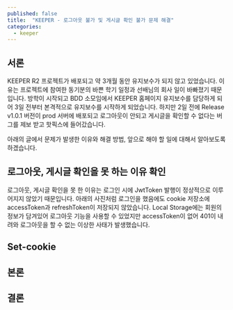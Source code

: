 ```yaml
---
published: false
title:  "KEEPER - 로그아웃 불가 및 게시글 확인 불가 문제 해결"
categories:
  - keeper
---
```



## 서론

KEEPER R2 프로젝트가 배포되고 약 3개월 동안 유지보수가 되지 않고 있었습니다. 이유는 프로젝트에 참여한 동기분의 바쁜 학기 일정과 선배님의 회사 일이 바빠졌기 때문입니다. 방학이 시작되고 BDD 소모임에서 KEEPER 홈페이지 유지보수를 담당하게 되어 3일 전부터 본격적으로 유지보수를 시작하게 되었습니다. 하지만 2일 전에 Release v1.0.1 버전이 prod 서버에 배포되고 로그아웃이 안되고 게시글을 확인할 수 없다는 버그를 제보 받고 핫픽스에 들어갔습니다.

아래의 글에서 문제가 발생한 이유와 해결 방법, 앞으로 해야 할 일에 대해서 알아보도록 하겠습니다.

## 로그아웃, 게시글 확인을 못 하는 이유 확인

로그아웃, 게시글 확인을 못 한 이유는 로그인 시에 JwtToken 발행이 정상적으로 이루어지지 않았기 때문입니다. 아래의 사진처럼 로그인을 했음에도 cookie 저장소에 accessToken과 refreshToken이 저장되지 않았습니다. Local Storage에는 회원의 정보가 담겨있어 로그아웃 기능을 사용할 수 있었지만 accessToken이 없어 401이 내려와 로그아웃을 할 수 없는 이상한 사태가 발생했습니다.


## Set-cookie




## 본론



## 결론



